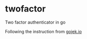 # twofactor
Two factor authenticator in go

Following the instruction from [gojek.io](https://www.gojek.io/blog/a-diy-two-factor-authenticator-in-golang)
